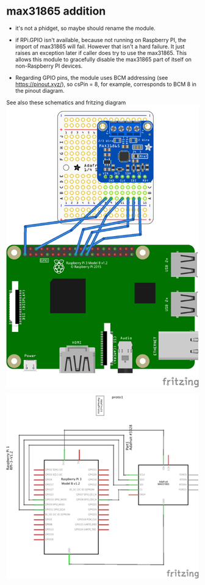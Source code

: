 # max31865 addition
- it's not a phidget, so maybe should rename the module.

- if RPi.GPIO isn't available, because not running on Raspberry PI, the import of max31865 will fail.  However that isn't a hard failure.  It just raises an exception later if caller does try to use the max31865.  This allows this module to gracefully disable the max31865 part of itself on non-Raspberry PI devices.

- Regarding GPIO pins, the module uses BCM addressing (see https://pinout.xyz/), so csPin = 8, for example, corresponds to BCM 8 in the pinout diagram.

See also these schematics and fritzing diagram
![](docs/freshroastsr700_max31865_bb.png)

![](docs/freshroastsr700_max31865_schem.png)
